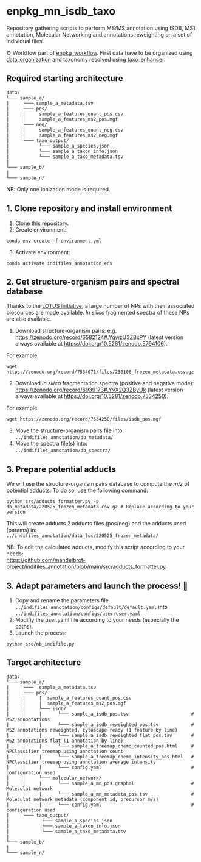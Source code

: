 # enpkg_mn_isdb_taxo
Repository gathering scripts to perform MS/MS annotation using ISDB, MS1 annotation, Molecular Networking and annotations reweighting on a set of individual files.  

⚙️ Workflow part of [enpkg_workflow](https://github.com/enpkg/enpkg_workflow). First data have to be organized using [data_organization](https://github.com/enpkg/enpkg_data_organization) and taxonomy resolved using [taxo_enhancer](https://github.com/enpkg/enpkg_taxo_enhancer).  

## Required starting architecture

```
data/
└─── sample_a/
|     └─── sample_a_metadata.tsv
|     └─── pos/
|     |     sample_a_features_quant_pos.csv
|     |     sample_a_features_ms2_pos.mgf     
|     └─── neg/
|     |     sample_a_features_quant_neg.csv
|     |     sample_a_features_ms2_neg.mgf
|     └─── taxo_output/
|           └─── sample_a_species.json
|           └─── sample_a_taxon_info.json
|           └─── sample_a_taxo_metadata.tsv
|
└─── sample_b/
|
└─── sample_n/
```
NB: Only one ionization mode is required. 

## 1. Clone repository and install environment

1. Clone this repository.
2. Create environment: 
```console 
conda env create -f environment.yml
```
3. Activate environment:  
```console 
conda activate indifiles_annotation_env
```

## 2. Get structure-organism pairs and spectral database
Thanks to the [LOTUS initiative](https://lotus.nprod.net/), a large number of NPs with their associated biosources are made available. *In silico* fragmented spectra of these NPs are also available.  
1. Download structure-organism pairs: e.g. https://zenodo.org/record/6582124#.YqwzU3ZBxPY (latest version always available at https://doi.org/10.5281/zenodo.5794106).

For example:

```console
wget https://zenodo.org/record/7534071/files/230106_frozen_metadata.csv.gz
```
2. Download *in silico* fragmentation spectra (positive and negative mode): https://zenodo.org/record/6939173#.YvX2Q3ZByUk (latest version always available at https://doi.org/10.5281/zenodo.7534250).

For example:

```console
wget https://zenodo.org/record/7534250/files/isdb_pos.mgf
```

3. Move the structure-organism pairs file into:  
<code>../indifiles_annotation/db_metadata/</code>
4. Move the spectra file(s) into:  
<code>../indifiles_annotation/db_spectra/</code>

## 3. Prepare potential adducts

We will use the structure-organism pairs database to compute the *m/z* of potential adducts. To do so, use the following command:

```console
python src/adducts_formatter.py -p db_metadata/220525_frozen_metadata.csv.gz # Replace according to your version
```
This will create adducts 2 adducts files (pos/neg) and the adducts used (params) in:  
<code>../indifiles_annotation/data_loc/220525_frozen_metadata/</code>

NB: To edit the calculated adducts, modify this script according to your needs:  
https://github.com/mandelbrot-project/indifiles_annotation/blob/main/src/adducts_formatter.py

## 3. Adapt parameters and launch the process! 🚀

1. Copy and rename the parameters file <code>../indifiles_annotation/configs/default/default.yaml</code> into <code>../indifiles_annotation/configs/user/user.yaml</code>
2. Modifiy the user.yaml file according to your needs (especially the paths).
3. Launch the process:
```console
python src/nb_indifile.py
```

##  Target architecture

```
data/
└─── sample_a/
|     └───  sample_a_metadata.tsv
|     └─── pos/
|     |     |  sample_a_features_quant_pos.csv
|     |     |  sample_a_features_ms2_pos.mgf
|     |     └─── isdb/
|     |     |      └─── sample_a_isdb_pos.tsv                       # MS2 annootations
|     |     |      └─── sample_a_isdb_reweighted_pos.tsv            # MS2 annotations reweighted, cytoscape ready (1 feature by line)
|     |     |      └─── sample_a_isdb_reweighted_flat_pos.tsv       # MS2 annotations flat (1 annotation by line)
|     |     |      └─── sample_a_treemap_chemo_counted_pos.html     # NPClassifier treemap using annotation count
|     |     |      └─── sample_a_treemap_chemo_intensity_pos.html   # NPClassifier treemap using annotation average intensity
|     |     |      └─── config.yaml                                 # configuration used
|     |     └─── molecular_network/
|     |     |      └─── sample_a_mn_pos.graphml                     # Moleculat network
|     |     |      └─── sample_a_mn_metadata_pos.tsv                # Moleculat network metadata (component id, precursor m/z)
|     |     |      └─── config.yaml                                 # configuration used
|     └─── taxo_output/
|            └─── sample_a_species.json
|            └─── sample_a_taxon_info.json
|            └─── sample_a_taxo_metadata.tsv
|
└─── sample_b/
|
└─── sample_n/
```

